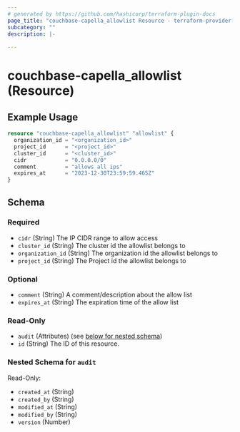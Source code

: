 ```yaml
---
# generated by https://github.com/hashicorp/terraform-plugin-docs
page_title: "couchbase-capella_allowlist Resource - terraform-provider-couchbase-capella"
subcategory: ""
description: |-
  
---
```


# couchbase-capella_allowlist (Resource)



## Example Usage

```terraform
resource "couchbase-capella_allowlist" "allowlist" {
  organization_id = "<organization_id>"
  project_id      = "<project_id>"
  cluster_id      = "<cluster_id>"
  cidr            = "0.0.0.0/0"
  comment         = "allows all ips"
  expires_at      = "2023-12-30T23:59:59.465Z"
}
```

<!-- schema generated by tfplugindocs -->
## Schema

### Required

- `cidr` (String) The IP CIDR range to allow access
- `cluster_id` (String) The cluster id the allowlist belongs to
- `organization_id` (String) The organization id the allowlist belongs to
- `project_id` (String) The Project id the allowlist belongs to

### Optional

- `comment` (String) A comment/description about the allow list
- `expires_at` (String) The expiration time of the allow list

### Read-Only

- `audit` (Attributes) (see [below for nested schema](#nestedatt--audit))
- `id` (String) The ID of this resource.

<a id="nestedatt--audit"></a>
### Nested Schema for `audit`

Read-Only:

- `created_at` (String)
- `created_by` (String)
- `modified_at` (String)
- `modified_by` (String)
- `version` (Number)
